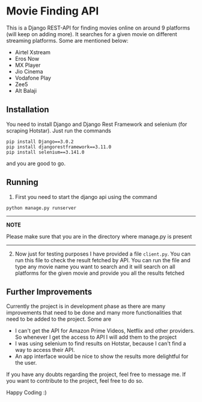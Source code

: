 # Movie Finding API

This is a Django REST-API for finding movies online on around 9 platforms (will keep on adding more). It searches for a given movie on different streaming platforms. Some are mentioned below:

* Airtel Xstream
* Eros Now
* MX Player
* Jio Cinema
* Vodafone Play
* Zee5
* Alt Balaji

## Installation

You need to install Django and Django Rest Framework and selenium (for scraping Hotstar). Just run the commands

```
pip install Django==3.0.2
pip install djangorestframework==3.11.0
pip install selenium==3.141.0
```

and you are good to go.

## Running

1. First you need to start the django api using the command 

```
python manage.py runserver
```

---
**NOTE**

Please make sure that you are in the directory where manage.py is present

---

2. Now just for testing purposes I have provided a file `client.py`. You can run this file to check the result fetched by API.
You can run the file and type any movie name you want to search and it will search on all platforms for the given movie and provide you all the results fetched

## Further Improvements

Currently the project is in development phase as there are many improvements that need to be done and many more functionalities that need to be added to the project. Some are

* I can't get the API for Amazon Prime Videos, Netflix and other providers. So whenever I get the access to API I will add them to the project
* I was using selenium to find results on Hotstar, because I can't find a way to access their API.
* An app interface would be nice to show the results more delightful for the user.

If you have any doubts regarding the project, feel free to message me.
If you want to contribute to the project, feel free to do so.

Happy Coding :)
